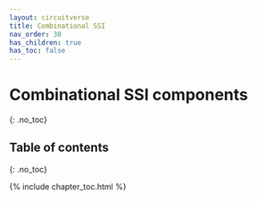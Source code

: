```yaml
---
layout: circuitverse
title: Combinational SSI
nav_order: 30
has_children: true
has_toc: false
---
```


# Combinational SSI components
{: .no_toc}

## Table of contents
{: .no_toc}

{% include chapter_toc.html %}

